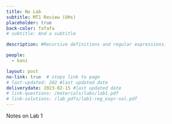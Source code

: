 ```yaml
---
title: No Lab
subtitle: MT1 Review (OHs)
placeholder: true
back-color: fafafa
# subtitle: And a subtitle

description: #Recursive definitions and regular expressions.  

people:
  - kani

layout: post
no-link: true  # stops link to page 
# last-updated: 202 #last updated date
deliverydate: 2023-02-15 #last updated date
# link-questions: /materials/labs/lab1.pdf
# link-solutions: /lab_pdfs/lab1-reg_expr-sol.pdf
---
```


Notes on Lab 1
